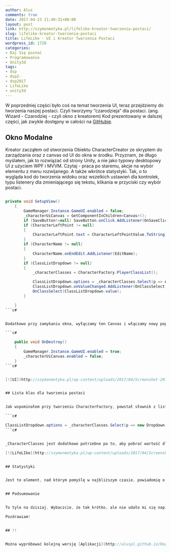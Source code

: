 ```yaml
---
author: Alus
comments: true
date: 2017-04-23 21:49:31+00:00
layout: post
link: http://szymonmotyka.pl/lifelike-kreator-tworzenia-postaci/
slug: lifelike-kreator-tworzenia-postaci
title: LifeLike - UI i Kreator Tworzenia Postaci
wordpress_id: 1720
categories:
- Daj Się poznać
- Programowanie
- Unity3d
tags:
- dsp
- dsp2-
- dsp2017
- LifeLike
- unity3d
---
```


W poprzedniej części było coś na temat tworzenia UI, teraz przejdziemy do tworzenia naszej postaci. Czyli tworzymy “czarodzieja” dla postaci. (ang. Wizard - Czarodziej - czyli okno z kreatorem)
Kod prezentowany w dalszej części, jak zwykle dostępny w całości na [GitHubie](https://github.com/aluspl/RogueLikeDSP).

<!-- more -->


## Okno Modalne


Kreator zacząłem od stworzenia Obiektu CharacterCreator ze skryptem do zarządzania oraz z canvas od UI do okna w środku. Przyznam, że długo myślałem, jak to rozwiązać od strony Unity, a nie jako typowy desktopowy UI z użyciem WPF i MVVM. Czytaj - praca po staremu, akcje na wybór elementu z menu rozwijanego. A także wkrótce statystyki.
Tak, o to wygląda kod do tworzenia widoku oraz wszelkich ustawień dla kontrolek, typu listenery dla zmieniającego się tekstu, klikania w przyciski czy wybór postaci.

```c# 

private void SetupView()
    {
        GameManager.Instance.GameUI.enabled = false;
        _characterUiCanvas = GetComponentInChildren<Canvas>();
        if (SaveButton!=null) SaveButton.onClick.AddListener(OnSaveClick);
        if (CharacterLeftPoint != null)
        {
            CharacterLeftPoint.text = CharacterLeftPointValue.ToString();
        }
        if (CharacterName != null)
        {
            CharacterName.onEndEdit.AddListener(EditName);
        }
        if (ClassListDropdown != null)
        {
            _characterClasses = CharacterFactory.PlayerClassList();

            ClassListDropdown.options = _characterClasses.Select(p => new Dropdown.OptionData(name=p.Value)).ToList();;
            ClassListDropdown.onValueChanged.AddListener(OnClassSelect);
            OnClassSelect(ClassListDropdown.value);
        }

    }
```c# 


Dodatkowo przy zamykaniu okna, wyłączamy ten Canvas i włączamy nowy poprzez:

```c# 

    public void OnDestroy()
    {
        GameManager.Instance.GameUI.enabled = true;
        _characterUiCanvas.enabled = false;
    }
```c# 


[![UI](http://szymonmotyka.pl/wp-content/uploads/2017/04/Screenshot-2017-04-23-23.28.52-785x402.png)](http://szymonmotyka.pl/wp-content/uploads/2017/04/Screenshot-2017-04-23-23.28.52.png)


## Lista klas dla tworzenia postaci


Jak wspominałem przy tworzeniu CharacterFactory, powstał słownik z listą klas postaci -> Klucz to nazwa skrócona (dla fabryki) oraz Wartość - jako dłuższa i widoczna nazwa klasy. Tak więc SuperHobo - Super Hobo itp. Pobrałem więc listę i przekształciłem w:

```c# 

ClassListDropdown.options = _characterClasses.Select(p => new Dropdown.OptionData(name=p.Value)).ToList();
```c# 


_CharacterClasses jest dodatkowo potrzebne po to, aby pobrać wartość dla wybranego elementu z dropdown elementu.

[![LifeLIke](http://szymonmotyka.pl/wp-content/uploads/2017/04/Screenshot-2017-04-23-23.29.06-785x394.png)](http://szymonmotyka.pl/wp-content/uploads/2017/04/Screenshot-2017-04-23-23.29.06.png) Okno Wyboru Postaci


## Statystyki


Jest to element, nad którym pomyślę w najbliższym czasie, powiadomię o tym w następnym wpisie, czy już się pojawił, bo jak juz stworzyliśmy postać, wypada nadać mu też statystyki.


## Podsumowanie


To tyle na dzisiaj. Wybaczcie, że tak krótko, ale nie udało mi się napisać więcej kodu. Oczekujcie, że w tym tygodniu, ale i także w trakcie majówki nadrobię swoją nieobecność. W końcu jeszcze podróżniczy blog i video w natarciu!

Pozdrawiam!


## !!


Można wypróbować kolejną wersję [Aplikacji](http://aluspl.github.io/RogueLikeDSP/Versions/GUIAndCharacterCreator/) ;)
